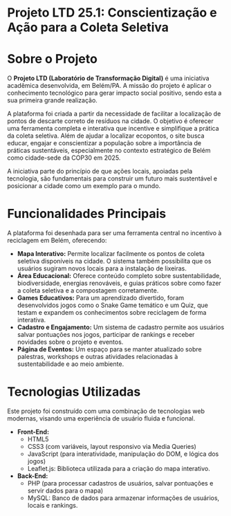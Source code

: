 # Projeto LTD 25.1: Conscientização e Ação para a Coleta Seletiva #

# Sobre o Projeto
O **Projeto LTD (Laboratório de Transformação Digital)** é uma iniciativa acadêmica desenvolvida, em Belém/PA. A missão do projeto é aplicar o conhecimento tecnológico para gerar impacto social positivo, sendo esta a sua primeira grande realização.

A plataforma foi criada a partir da necessidade de facilitar a localização de pontos de descarte correto de resíduos na cidade. O objetivo é oferecer uma ferramenta completa e interativa que incentive e simplifique a prática da coleta seletiva. Além de ajudar a localizar ecopontos, o site busca educar, engajar e conscientizar a população sobre a importância de práticas sustentáveis, especialmente no contexto estratégico de Belém como cidade-sede da COP30 em 2025.

A iniciativa parte do princípio de que ações locais, apoiadas pela tecnologia, são fundamentais para construir um futuro mais sustentável e posicionar a cidade como um exemplo para o mundo.

# Funcionalidades Principais
A plataforma foi desenhada para ser uma ferramenta central no incentivo à reciclagem em Belém, oferecendo:
- **Mapa Interativo:** Permite localizar facilmente os pontos de coleta seletiva disponíveis na cidade. O sistema também possibilita que os usuários sugiram novos locais para a instalação de lixeiras.
- **Área Educacional:** Oferece conteúdo completo sobre sustentabilidade, biodiversidade, energias renováveis, e guias práticos sobre como fazer a coleta seletiva e a compostagem corretamente.
- **Games Educativos:** Para um aprendizado divertido, foram desenvolvidos jogos como o Snake Game temático e um Quiz, que testam e expandem os conhecimentos sobre reciclagem de forma interativa.
- **Cadastro e Engajamento:** Um sistema de cadastro permite aos usuários salvar pontuações nos jogos, participar de rankings e receber novidades sobre o projeto e eventos.
- **Página de Eventos:** Um espaço para se manter atualizado sobre palestras, workshops e outras atividades relacionadas à sustentabilidade e ao meio ambiente.

# Tecnologias Utilizadas
Este projeto foi construído com uma combinação de tecnologias web modernas, visando uma experiência de usuário fluida e funcional.
* **Front-End:**
  - HTML5
  - CSS3 (com variáveis, layout responsivo via Media Queries)
  - JavaScript (para interatividade, manipulação do DOM, e lógica dos jogos)
  - Leaflet.js: Biblioteca utilizada para a criação do mapa interativo.
* **Back-End:**
  - PHP (para processar cadastros de usuários, salvar pontuações e servir dados para o mapa)
  - MySQL: Banco de dados para armazenar informações de usuários, locais e rankings.
 
